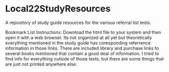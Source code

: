 # Local22StudyResources
A repository of study guide resources for the various referral list tests.

Bookmark List Instructions:
Download the html file to your system and then open it with a web browser. Its not organized at all yet but theoretically everything mentioned in the study guide has coresponding referrence information in those links. There are included library and purchase links to several books mentioned that contain a good deal of information. I tried to find info for everything outside of those texts, but there are some things that are just not printed anywhere else.

